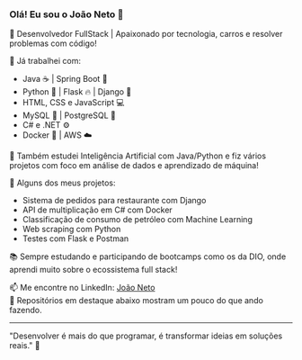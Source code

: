 ### Olá! Eu sou o João Neto 👋

🔧 Desenvolvedor FullStack | Apaixonado por tecnologia, carros e resolver problemas com código!

🚀 Já trabalhei com:
- Java ☕ | Spring Boot 🌱
- Python 🐍 | Flask 🔥 | Django 🧩
- HTML, CSS e JavaScript 💻
- MySQL 🐬 | PostgreSQL 🐘
- C# e .NET ⚙️
- Docker 🐳 | AWS ☁️

🧠 Também estudei Inteligência Artificial com Java/Python e fiz vários projetos com foco em análise de dados e aprendizado de máquina!

📌 Alguns dos meus projetos:
- Sistema de pedidos para restaurante com Django
- API de multiplicação em C# com Docker
- Classificação de consumo de petróleo com Machine Learning
- Web scraping com Python
- Testes com Flask e Postman

📚 Sempre estudando e participando de bootcamps como os da DIO, onde aprendi muito sobre o ecossistema full stack!

📫 Me encontre no LinkedIn: [João Neto](https://www.linkedin.com/in/devjoaobarbosa/)  
🌱 Repositórios em destaque abaixo mostram um pouco do que ando fazendo.

---

"Desenvolver é mais do que programar, é transformar ideias em soluções reais." 🚀

